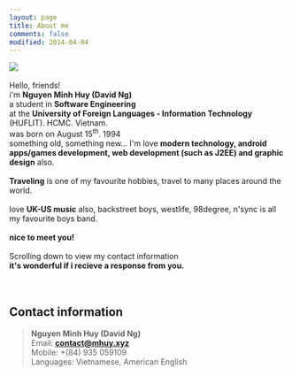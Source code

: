 ```yaml
---
layout: page
title: About me
comments: false
modified: 2014-04-04
---
```


<img src="https://i.imgur.com/tukJOi0.png"> <br>
<br>
Hello, friends! <br>i'm <b>Nguyen Minh Huy (David Ng)</b><br>
a student in <b>Software Engineering</b> <br>at the <b>University of Foreign Languages - Information Technology</b> (HUFLIT). HCMC. Vietnam. <br> was born on August 15<sup>th</sup>. 1994 <br> something old, something new...
I'm love <b>modern technology, android apps/games development, web development (such as J2EE) and graphic design</b> also. <br>
<br>
<b>Traveling</b> is one of my favourite hobbies, travel to many places around the world. <br>
<br>
love <b>UK-US music</b> also, backstreet boys, westlife, 98degree, n'sync is all my favourite boys band.
<br>
<br>
<b>nice to meet you!</b>
<br>
<br>
Scrolling down to view my contact information <br>
<b>it's wonderful if i recieve a response from you.</b>
<br><br><br>


<h2>Contact information</h2>

> <b>Nguyen Minh Huy (David Ng)</b><br>
> Email: <b>contact@mhuy.xyz</b><br>
> Mobile: +(84) 935 059109<br>
> Languages: Vietnamese, American English<br>


